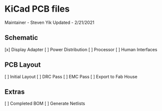 # KiCad PCB files
Maintainer - Steven Yik
Updated - 2/21/2021

## Schematic
[x] Display Adapter
[ ] Power Distribution
[ ] Processor
[ ] Human Interfaces

## PCB Layout
[ ] Initial Layout
[ ] DRC Pass
[ ] EMC Pass
[ ] Export to Fab House

## Extras
[ ] Completed BOM
[ ] Generate Netlists

